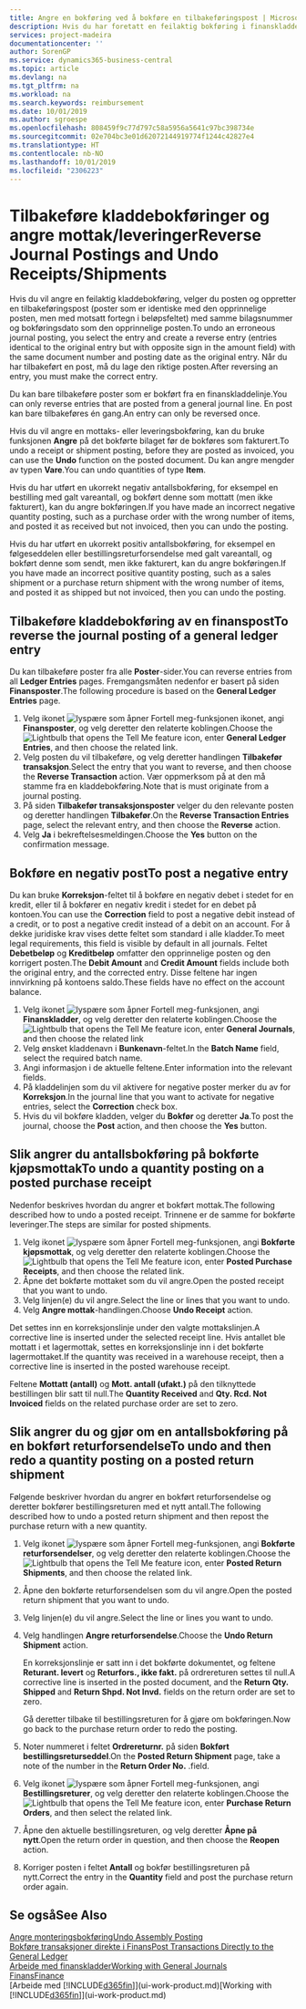 ```yaml
---
title: Angre en bokføring ved å bokføre en tilbakeføringspost | Microsoft-dokumentasjon
description: Hvis du har foretatt en feilaktig bokføring i finanskladden, kan du bruke funksjonen Tilbakefør transaksjon til å angre bokføringen med et riktig revisjonsspor.
services: project-madeira
documentationcenter: ''
author: SorenGP
ms.service: dynamics365-business-central
ms.topic: article
ms.devlang: na
ms.tgt_pltfrm: na
ms.workload: na
ms.search.keywords: reimbursement
ms.date: 10/01/2019
ms.author: sgroespe
ms.openlocfilehash: 808459f9c77d797c58a5956a5641c97bc398734e
ms.sourcegitcommit: 02e704bc3e01d62072144919774f1244c42827e4
ms.translationtype: HT
ms.contentlocale: nb-NO
ms.lasthandoff: 10/01/2019
ms.locfileid: "2306223"
---
```

# <a name="reverse-journal-postings-and-undo-receiptsshipments"></a><span data-ttu-id="603ce-103">Tilbakeføre kladdebokføringer og angre mottak/leveringer</span><span class="sxs-lookup"><span data-stu-id="603ce-103">Reverse Journal Postings and Undo Receipts/Shipments</span></span>
<span data-ttu-id="603ce-104">Hvis du vil angre en feilaktig kladdebokføring, velger du posten og oppretter en tilbakeføringspost (poster som er identiske med den opprinnelige posten, men med motsatt fortegn i beløpsfeltet) med samme bilagsnummer og bokføringsdato som den opprinnelige posten.</span><span class="sxs-lookup"><span data-stu-id="603ce-104">To undo an erroneous journal posting, you select the entry and create a reverse entry (entries identical to the original entry but with opposite sign in the amount field) with the same document number and posting date as the original entry.</span></span> <span data-ttu-id="603ce-105">Når du har tilbakeført en post, må du lage den riktige posten.</span><span class="sxs-lookup"><span data-stu-id="603ce-105">After reversing an entry, you must make the correct entry.</span></span>

<span data-ttu-id="603ce-106">Du kan bare tilbakeføre poster som er bokført fra en finanskladdelinje.</span><span class="sxs-lookup"><span data-stu-id="603ce-106">You can only reverse entries that are posted from a general journal line.</span></span> <span data-ttu-id="603ce-107">En post kan bare tilbakeføres én gang.</span><span class="sxs-lookup"><span data-stu-id="603ce-107">An entry can only be reversed once.</span></span>

<span data-ttu-id="603ce-108">Hvis du vil angre en mottaks- eller leveringsbokføring, kan du bruke funksjonen **Angre** på det bokførte bilaget før de bokføres som fakturert.</span><span class="sxs-lookup"><span data-stu-id="603ce-108">To undo a receipt or shipment posting, before they are posted as invoiced, you can use the **Undo** function on the posted document.</span></span> <span data-ttu-id="603ce-109">Du kan angre mengder av typen **Vare**.</span><span class="sxs-lookup"><span data-stu-id="603ce-109">You can undo quantities of type **Item**.</span></span>

<span data-ttu-id="603ce-110">Hvis du har utført en ukorrekt negativ antallsbokføring, for eksempel en bestilling med galt vareantall, og bokført denne som mottatt (men ikke fakturert), kan du angre bokføringen.</span><span class="sxs-lookup"><span data-stu-id="603ce-110">If you have made an incorrect negative quantity posting, such as a purchase order with the wrong number of items, and posted it as received but not invoiced, then you can undo the posting.</span></span>

<span data-ttu-id="603ce-111">Hvis du har utført en ukorrekt positiv antallsbokføring, for eksempel en følgeseddelen eller bestillingsreturforsendelse med galt vareantall, og bokført denne som sendt, men ikke fakturert, kan du angre bokføringen.</span><span class="sxs-lookup"><span data-stu-id="603ce-111">If you have made an incorrect positive quantity posting, such as a sales shipment or a purchase return shipment with the wrong number of items, and posted it as shipped but not invoiced, then you can undo the posting.</span></span>   

## <a name="to-reverse-the-journal-posting-of-a-general-ledger-entry"></a><span data-ttu-id="603ce-112">Tilbakeføre kladdebokføring av en finanspost</span><span class="sxs-lookup"><span data-stu-id="603ce-112">To reverse the journal posting of a general ledger entry</span></span>
<span data-ttu-id="603ce-113">Du kan tilbakeføre poster fra alle **Poster**-sider.</span><span class="sxs-lookup"><span data-stu-id="603ce-113">You can reverse entries from all **Ledger Entries** pages.</span></span> <span data-ttu-id="603ce-114">Fremgangsmåten nedenfor er basert på siden **Finansposter**.</span><span class="sxs-lookup"><span data-stu-id="603ce-114">The following procedure is based on the **General Ledger Entries** page.</span></span>
1. <span data-ttu-id="603ce-115">Velg ikonet ![lyspære som åpner Fortell meg-funksjonen](media/ui-search/search_small.png "Fortell hva du vil gjøre") ikonet, angi **Finansposter**, og velg deretter den relaterte koblingen.</span><span class="sxs-lookup"><span data-stu-id="603ce-115">Choose the ![Lightbulb that opens the Tell Me feature](media/ui-search/search_small.png "Tell me what you want to do") icon, enter **General Ledger Entries**, and then choose the related link.</span></span>
2. <span data-ttu-id="603ce-116">Velg posten du vil tilbakeføre, og velg deretter handlingen **Tilbakefør transaksjon**.</span><span class="sxs-lookup"><span data-stu-id="603ce-116">Select the entry that you want to reverse, and then choose the **Reverse Transaction** action.</span></span> <span data-ttu-id="603ce-117">Vær oppmerksom på at den må stamme fra en kladdebokføring.</span><span class="sxs-lookup"><span data-stu-id="603ce-117">Note that is must originate from a journal posting.</span></span>
3. <span data-ttu-id="603ce-118">På siden **Tilbakefør transaksjonsposter** velger du den relevante posten og deretter handlingen **Tilbakefør**.</span><span class="sxs-lookup"><span data-stu-id="603ce-118">On the **Reverse Transaction Entries** page, select the relevant entry, and then choose the **Reverse** action.</span></span>
4. <span data-ttu-id="603ce-119">Velg **Ja** i bekreftelsesmeldingen.</span><span class="sxs-lookup"><span data-stu-id="603ce-119">Choose the **Yes** button on the confirmation message.</span></span>

## <a name="to-post-a-negative-entry"></a><span data-ttu-id="603ce-120">Bokføre en negativ post</span><span class="sxs-lookup"><span data-stu-id="603ce-120">To post a negative entry</span></span>  
<span data-ttu-id="603ce-121">Du kan bruke **Korreksjon**-feltet til å bokføre en negativ debet i stedet for en kredit, eller til å bokfører en negativ kredit i stedet for en debet på kontoen.</span><span class="sxs-lookup"><span data-stu-id="603ce-121">You can use the **Correction** field to post a negative debit instead of a credit, or to post a negative credit instead of a debit on an account.</span></span> <span data-ttu-id="603ce-122">For å dekke juridiske krav vises dette feltet som standard i alle kladder.</span><span class="sxs-lookup"><span data-stu-id="603ce-122">To meet legal requirements, this field is visible by default in all journals.</span></span> <span data-ttu-id="603ce-123">Feltet **Debetbeløp** og **Kreditbeløp** omfatter den opprinnelige posten og den korrigert posten.</span><span class="sxs-lookup"><span data-stu-id="603ce-123">The **Debit Amount** and **Credit Amount** fields include both the original entry, and the corrected entry.</span></span> <span data-ttu-id="603ce-124">Disse feltene har ingen innvirkning på kontoens saldo.</span><span class="sxs-lookup"><span data-stu-id="603ce-124">These fields have no effect on the account balance.</span></span>  

1.  <span data-ttu-id="603ce-125">Velg ikonet ![lyspære som åpner Fortell meg-funksjonen](media/ui-search/search_small.png "Fortell hva du vil gjøre"), angi **Finanskladder**, og velg deretter den relaterte koblingen.</span><span class="sxs-lookup"><span data-stu-id="603ce-125">Choose the ![Lightbulb that opens the Tell Me feature](media/ui-search/search_small.png "Tell me what you want to do") icon, enter **General Journals**, and then choose the related link</span></span>  
2.  <span data-ttu-id="603ce-126">Velg ønsket kladdenavn i **Bunkenavn**-feltet.</span><span class="sxs-lookup"><span data-stu-id="603ce-126">In the **Batch Name** field, select the required batch name.</span></span>  
3.  <span data-ttu-id="603ce-127">Angi informasjon i de aktuelle feltene.</span><span class="sxs-lookup"><span data-stu-id="603ce-127">Enter information into the relevant fields.</span></span>  
4.  <span data-ttu-id="603ce-128">På kladdelinjen som du vil aktivere for negative poster merker du av for **Korreksjon**.</span><span class="sxs-lookup"><span data-stu-id="603ce-128">In the journal line that you want to activate for negative entries, select the **Correction** check box.</span></span>  
5.  <span data-ttu-id="603ce-129">Hvis du vil bokføre kladden, velger du **Bokfør** og deretter **Ja**.</span><span class="sxs-lookup"><span data-stu-id="603ce-129">To post the journal, choose the **Post** action, and then choose the **Yes** button.</span></span>

## <a name="to-undo-a-quantity-posting-on-a-posted-purchase-receipt"></a><span data-ttu-id="603ce-130">Slik angrer du antallsbokføring på bokførte kjøpsmottak</span><span class="sxs-lookup"><span data-stu-id="603ce-130">To undo a quantity posting on a posted purchase receipt</span></span>  
<span data-ttu-id="603ce-131">Nedenfor beskrives hvordan du angrer et bokført mottak.</span><span class="sxs-lookup"><span data-stu-id="603ce-131">The following described how to undo a posted receipt.</span></span> <span data-ttu-id="603ce-132">Trinnene er de samme for bokførte leveringer.</span><span class="sxs-lookup"><span data-stu-id="603ce-132">The steps are similar for posted shipments.</span></span>

1.  <span data-ttu-id="603ce-133">Velg ikonet ![lyspære som åpner Fortell meg-funksjonen](media/ui-search/search_small.png "Fortell hva du vil gjøre"), angi **Bokførte kjøpsmottak**, og velg deretter den relaterte koblingen.</span><span class="sxs-lookup"><span data-stu-id="603ce-133">Choose the ![Lightbulb that opens the Tell Me feature](media/ui-search/search_small.png "Tell me what you want to do") icon, enter **Posted Purchase Receipts**, and then choose the related link.</span></span>  
2.  <span data-ttu-id="603ce-134">Åpne det bokførte mottaket som du vil angre.</span><span class="sxs-lookup"><span data-stu-id="603ce-134">Open the posted receipt that you want to undo.</span></span>  
3.  <span data-ttu-id="603ce-135">Velg linjen(e) du vil angre.</span><span class="sxs-lookup"><span data-stu-id="603ce-135">Select the line or lines that you want to undo.</span></span>  
4.  <span data-ttu-id="603ce-136">Velg **Angre mottak**-handlingen.</span><span class="sxs-lookup"><span data-stu-id="603ce-136">Choose **Undo Receipt** action.</span></span>

<span data-ttu-id="603ce-137">Det settes inn en korreksjonslinje under den valgte mottakslinjen.</span><span class="sxs-lookup"><span data-stu-id="603ce-137">A corrective line is inserted under the selected receipt line.</span></span> <span data-ttu-id="603ce-138">Hvis antallet ble mottatt i et lagermottak, settes en korreksjonslinje inn i det bokførte lagermottaket.</span><span class="sxs-lookup"><span data-stu-id="603ce-138">If the quantity was received in a warehouse receipt, then a corrective line is inserted in the posted warehouse receipt.</span></span>  

<span data-ttu-id="603ce-139">Feltene **Mottatt (antall)** og **Mott. antall (ufakt.)** på den tilknyttede bestillingen blir satt til null.</span><span class="sxs-lookup"><span data-stu-id="603ce-139">The **Quantity Received** and **Qty. Rcd. Not Invoiced** fields on the related purchase order are set to zero.</span></span>

## <a name="to-undo-and-then-redo-a-quantity-posting-on-a-posted-return-shipment"></a><span data-ttu-id="603ce-140">Slik angrer du og gjør om en antallsbokføring på en bokført returforsendelse</span><span class="sxs-lookup"><span data-stu-id="603ce-140">To undo and then redo a quantity posting on a posted return shipment</span></span>
<span data-ttu-id="603ce-141">Følgende beskriver hvordan du angrer en bokført returforsendelse og deretter bokfører bestillingsreturen med et nytt antall.</span><span class="sxs-lookup"><span data-stu-id="603ce-141">The following described how to undo a posted return shipment and then repost the purchase return with a new quantity.</span></span>

1.  <span data-ttu-id="603ce-142">Velg ikonet ![lyspære som åpner Fortell meg-funksjonen](media/ui-search/search_small.png "Fortell hva du vil gjøre"), angi **Bokførte returforsendelser**, og velg deretter den relaterte koblingen.</span><span class="sxs-lookup"><span data-stu-id="603ce-142">Choose the ![Lightbulb that opens the Tell Me feature](media/ui-search/search_small.png "Tell me what you want to do") icon, enter **Posted Return Shipments**, and then choose the related link.</span></span>  
2.  <span data-ttu-id="603ce-143">Åpne den bokførte returforsendelsen som du vil angre.</span><span class="sxs-lookup"><span data-stu-id="603ce-143">Open the posted return shipment that you want to undo.</span></span>
3. <span data-ttu-id="603ce-144">Velg linjen(e) du vil angre.</span><span class="sxs-lookup"><span data-stu-id="603ce-144">Select the line or lines you want to undo.</span></span>  

4.  <span data-ttu-id="603ce-145">Velg handlingen **Angre returforsendelse**.</span><span class="sxs-lookup"><span data-stu-id="603ce-145">Choose the **Undo Return Shipment** action.</span></span>  

    <span data-ttu-id="603ce-146">En korreksjonslinje er satt inn i det bokførte dokumentet, og feltene **Returant. levert** og **Returfors., ikke fakt.** på ordrereturen settes til null.</span><span class="sxs-lookup"><span data-stu-id="603ce-146">A corrective line is inserted in the posted document, and the **Return Qty. Shipped** and **Return Shpd. Not Invd.** fields on the return order are set to zero.</span></span>  

    <span data-ttu-id="603ce-147">Gå deretter tilbake til bestillingsreturen for å gjøre om bokføringen.</span><span class="sxs-lookup"><span data-stu-id="603ce-147">Now go back to the purchase return order to redo the posting.</span></span>  

5.  <span data-ttu-id="603ce-148">Noter nummeret i feltet **Ordrereturnr.** på siden **Bokført bestillingsreturseddel**.</span><span class="sxs-lookup"><span data-stu-id="603ce-148">On the **Posted Return Shipment** page, take a note of the number in the **Return Order No.**</span></span> <span data-ttu-id="603ce-149">.</span><span class="sxs-lookup"><span data-stu-id="603ce-149">field.</span></span>  
6.  <span data-ttu-id="603ce-150">Velg ikonet ![lyspære som åpner Fortell meg-funksjonen](media/ui-search/search_small.png "Fortell hva du vil gjøre"), angi **Bestillingsreturer**, og velg deretter den relaterte koblingen.</span><span class="sxs-lookup"><span data-stu-id="603ce-150">Choose the ![Lightbulb that opens the Tell Me feature](media/ui-search/search_small.png "Tell me what you want to do") icon, enter **Purchase Return Orders**, and then select the related link.</span></span>  
7.  <span data-ttu-id="603ce-151">Åpne den aktuelle bestillingsreturen, og velg deretter **Åpne på nytt**.</span><span class="sxs-lookup"><span data-stu-id="603ce-151">Open the return order in question, and then choose the **Reopen** action.</span></span>  
8.  <span data-ttu-id="603ce-152">Korriger posten i feltet **Antall** og bokfør bestillingsreturen på nytt.</span><span class="sxs-lookup"><span data-stu-id="603ce-152">Correct the entry in the **Quantity** field and post the purchase return order again.</span></span>  

## <a name="see-also"></a><span data-ttu-id="603ce-153">Se også</span><span class="sxs-lookup"><span data-stu-id="603ce-153">See Also</span></span>
[<span data-ttu-id="603ce-154">Angre monteringsbokføring</span><span class="sxs-lookup"><span data-stu-id="603ce-154">Undo Assembly Posting</span></span>](assembly-how-to-undo-assembly-posting.md)  
[<span data-ttu-id="603ce-155">Bokføre transaksjoner direkte i Finans</span><span class="sxs-lookup"><span data-stu-id="603ce-155">Post Transactions Directly to the General Ledger</span></span>](finance-how-post-transactions-directly.md)  
[<span data-ttu-id="603ce-156">Arbeide med finanskladder</span><span class="sxs-lookup"><span data-stu-id="603ce-156">Working with General Journals</span></span>](ui-work-general-journals.md)  
[<span data-ttu-id="603ce-157">Finans</span><span class="sxs-lookup"><span data-stu-id="603ce-157">Finance</span></span>](finance.md)  
<span data-ttu-id="603ce-158">[Arbeide med [!INCLUDE[d365fin](includes/d365fin_md.md)]](ui-work-product.md)</span><span class="sxs-lookup"><span data-stu-id="603ce-158">[Working with [!INCLUDE[d365fin](includes/d365fin_md.md)]](ui-work-product.md)</span></span>  
